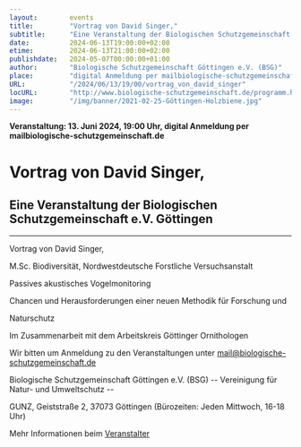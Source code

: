 ```yaml
---
layout:        events
title:         "Vortrag von David Singer,"
subtitle:      "Eine Veranstaltung der Biologischen Schutzgemeinschaft e.V. Göttingen"
date:          2024-06-13T19:00:00+02:00
etime:         2024-06-13T21:00:00+02:00
publishdate:   2024-05-07T00:00:00+01:00
author:        "Biologische Schutzgemeinschaft Göttingen e.V. (BSG)"
place:         "digital Anmeldung per mailbiologische-schutzgemeinschaft.de"
URL:           "/2024/06/13/19/00/vortrag_von_david_singer"
locURL:        "http://www.biologische-schutzgemeinschaft.de/programm.html"
image:         "/img/banner/2021-02-25-Göttingen-Holzbiene.jpg"
---
```


**Veranstaltung: 13. Juni 2024, 19:00 Uhr, digital Anmeldung per mailbiologische-schutzgemeinschaft.de**

Vortrag von David Singer,
===========

Eine Veranstaltung der Biologischen Schutzgemeinschaft e.V. Göttingen
-----------

-------------

Vortrag von David Singer,

M.Sc. Biodiversität, Nordwestdeutsche Forstliche Versuchsanstalt

Passives akustisches Vogelmonitoring

Chancen und Herausforderungen einer neuen Methodik für Forschung und

Naturschutz

Im Zusammenarbeit mit dem Arbeitskreis Göttinger Ornithologen


Wir bitten um Anmeldung zu den Veranstaltungen unter mail@biologische-schutzgemeinschaft.de

Biologische Schutzgemeinschaft Göttingen e.V. (BSG)
-- Vereinigung für Natur- und Umweltschutz --

GUNZ, Geiststraße 2, 37073 Göttingen (Bürozeiten: Jeden Mittwoch, 16-18 Uhr)


Mehr Informationen beim [Veranstalter](http://www.biologische-schutzgemeinschaft.de/programm.html)
